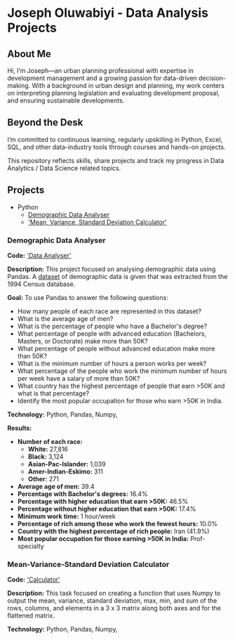 # Joseph Oluwabiyi - Data Analysis Projects

## About Me

Hi, I’m Joseph—an urban planning professional with expertise in development management and a growing passion for data-driven decision-making. With a background in urban design and planning, my work centers on interpreting planning legislation and evaluating development proposal, and ensuring sustainable developments. 

## Beyond the Desk
I’m committed to continuous learning, regularly upskilling in Python, Excel, SQL, and other data-industry tools through courses and hands-on projects. 

This repository reflects skills, share projects and track my progress in Data Analytics / Data Science related topics.


## Projects

- Python
  - [Demographic Data Analyser](https://github.com/apologies28/josepholuwabiyi?tab=readme-ov-file#demographic-data-analyser)
  - ['Mean, Variance, Standard Deviation Calculator'](https://github.com/apologies28/josepholuwabiyi?tab=readme-ov-file#mean-variance-standard-deviation-calculator)
 
### Demographic Data Analyser
**Code:** ['Data Analyser'](https://github.com/apologies28/Projects/blob/main/demographic_data_analyzer.py)

**Description:** This project focused on analysing demographic data using Pandas. A [dataset](https://github.com/apologies28/Projects/blob/main/adult.data.csv) of demographic data is given that was extracted from the 1994 Census database.

**Goal:** To use Pandas to answer the following questions: 

  - How many people of each race are represented in this dataset?
  - What is the average age of men?
  - What is the percentage of people who have a Bachelor's degree?
  - What percentage of people with advanced education (Bachelors, Masters, or Doctorate) make more than 50K?
  - What percentage of people without advanced education make more than 50K?
  - What is the minimum number of hours a person works per week?
  - What percentage of the people who work the minimum number of hours per week have a salary of more than 50K?
  - What country has the highest percentage of people that earn >50K and what is that percentage?
  - Identify the most popular occupation for those who earn >50K in India.

**Technology:** Python, Pandas, Numpy,

**Results:** 

 - **Number of each race:**
    - **White:** 27,816  
    - **Black:** 3,124  
    - **Asian-Pac-Islander:** 1,039  
    - **Amer-Indian-Eskimo:** 311  
    - **Other:** 271  
  - **Average age of men:** 39.4  
  - **Percentage with Bachelor's degrees:** 16.4%  
  - **Percentage with higher education that earn >50K:** 46.5%  
  - **Percentage without higher education that earn >50K:** 17.4%  
  - **Minimum work time:** 1 hour/week  
  - **Percentage of rich among those who work the fewest hours:** 10.0%  
  - **Country with the highest percentage of rich people:** Iran (41.9%)  
  - **Most popular occupation for those earning >50K in India:** Prof-specialty

### Mean-Variance-Standard Deviation Calculator
**Code:** ['Calculator'](https://github.com/apologies28/Projects/blob/main/mean_var_std.py)

**Description:** This task focused on creating a function that uses Numpy to output the mean, variance, standard deviation, max, min, and sum of the rows, columns, and elements in a 3 x 3 matrix along both axes and for the flattened matrix.

**Technology:** Python, Pandas, Numpy,



